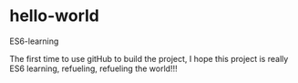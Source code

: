 # hello-world
ES6-learning

The first time to use gitHub to build the project, I hope this project is really ES6 learning, refueling, refueling the world!!!
